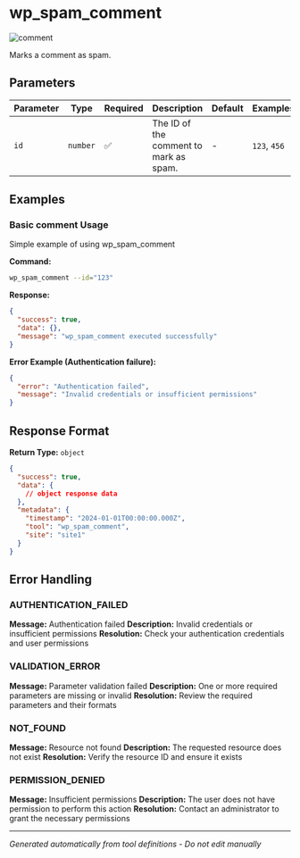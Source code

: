 # wp_spam_comment

![comment](https://img.shields.io/badge/category-comment-lightgrey)

Marks a comment as spam.

## Parameters

| Parameter | Type     | Required | Description                            | Default | Examples     |
| --------- | -------- | -------- | -------------------------------------- | ------- | ------------ |
| `id`      | `number` | ✅       | The ID of the comment to mark as spam. | -       | `123`, `456` |

## Examples

### Basic comment Usage

Simple example of using wp_spam_comment

**Command:**

```bash
wp_spam_comment --id="123"
```

**Response:**

```json
{
  "success": true,
  "data": {},
  "message": "wp_spam_comment executed successfully"
}
```

**Error Example (Authentication failure):**

```json
{
  "error": "Authentication failed",
  "message": "Invalid credentials or insufficient permissions"
}
```

## Response Format

**Return Type:** `object`

```json
{
  "success": true,
  "data": {
    // object response data
  },
  "metadata": {
    "timestamp": "2024-01-01T00:00:00.000Z",
    "tool": "wp_spam_comment",
    "site": "site1"
  }
}
```

## Error Handling

### AUTHENTICATION_FAILED

**Message:** Authentication failed **Description:** Invalid credentials or insufficient permissions **Resolution:**
Check your authentication credentials and user permissions

### VALIDATION_ERROR

**Message:** Parameter validation failed **Description:** One or more required parameters are missing or invalid
**Resolution:** Review the required parameters and their formats

### NOT_FOUND

**Message:** Resource not found **Description:** The requested resource does not exist **Resolution:** Verify the
resource ID and ensure it exists

### PERMISSION_DENIED

**Message:** Insufficient permissions **Description:** The user does not have permission to perform this action
**Resolution:** Contact an administrator to grant the necessary permissions

---

_Generated automatically from tool definitions - Do not edit manually_
